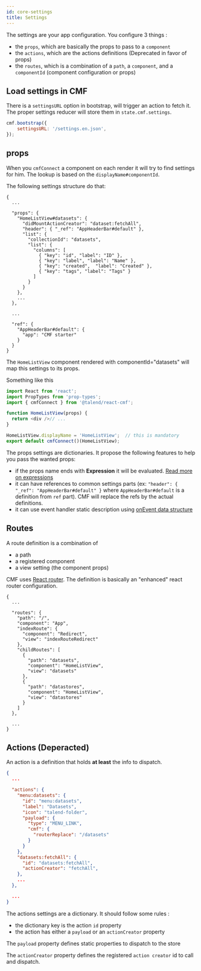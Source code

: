 ```yaml
---
id: core-settings
title: Settings
---
```


The settings are your app configuration. You configure 3 things :
* the `props`, which are basically the props to pass to a `component`
* the `actions`, which are the actions definitions (Deprecated in favor of props)
* the `routes`, which is a combination of a `path`, a `component`, and a `componentId` (component configuration or props)

## Load settings in CMF

There is a `settingsURL` option in bootstrap, will trigger an action to fetch it. The proper settings reducer will store them in `state.cmf.settings`.

```javascript
cmf.bootstrap({
    settingsURL: '/settings.en.json',
});
```

## props

When you `cmfConnect` a component on each render it will try to find settings for him. The lookup is based on the `displayName#componentId`.

The following settings structure do that:

```
{
  ...

  "props": {
    "HomeListView#datasets": {
      "didMountActionCreator": "dataset:fetchAll",
      "header": { "_ref": "AppHeaderBar#default" },
      "list": {
        "collectionId": "datasets",
        "list": {
          "columns": [
            { "key": "id", "label": "ID" },
            { "key": "label", "label": "Name" },
            { "key": "created",  "label": "Created" },
            { "key": "tags", "label": "Tags" }
          ]
        }
      }
    },
    ...
  },

  ...

  "ref": {
    "AppHeaderBar#default": {
      "app": "CMF starter"
    }
  }
}
```

The `HomeListView` component rendered with componentId="datasets" will map this settings to its props.

Something like this

```javascript
import React from 'react';
import PropTypes from 'prop-types';
import { cmfConnect } from '@talend/react-cmf';

function HomeListView(props) {
  return <div />// ...
}

HomeListView.displayName = 'HomeListView';  // this is mandatory
export default cmfConnect()(HomeListView);
```


The props settings are dictionaries. It propose the following features to help you pass the wanted props:

* if the props name ends with **Expression** it will be evaluated. [Read more on expressions](./core-expressions)
* it can have references to common settings parts (ex: `"header": { "_ref": "AppHeaderBar#default" }` where `AppHeaderBar#default` is a definition from `ref` part). CMF will replace the refs by the actual definitions.
* it can use event handler static description using [onEvent data structure](https://github.com/Talend/ui/tree/master/packages/cmf/src/onEvent.md)

## Routes

A route definition is a combination of
* a path
* a registered component
* a view setting (the component props)

CMF uses [React router](https://github.com/ReactTraining/react-router). The definition is basically an "enhanced" react router configuration.

```
{
  ...

  "routes": {
    "path": "/",
    "component": "App",
    "indexRoute": {
      "component": "Redirect",
      "view": "indexRouteRedirect"
    },
    "childRoutes": [
      {
        "path": "datasets",
        "component": "HomeListView",
        "view": "datasets"
      },
      {
        "path": "datastores",
        "component": "HomeListView",
        "view": "datastores"
      }
    ]
  },

  ...
}
```


## Actions (Deperacted)

An action is a definition that holds **at least** the info to dispatch.

```json
{
  ...

  "actions": {
    "menu:datasets": {
      "id": "menu:datasets",
      "label": "Datasets",
      "icon": "talend-folder",
      "payload": {
        "type": "MENU_LINK",
        "cmf": {
          "routerReplace": "/datasets"
        }
      }
    },
    "datasets:fetchAll": {
      "id": "datasets:fetchAll",
      "actionCreator": "fetchAll",
    },
    ...
  },

  ...
}
```

The actions settings are a dictionary. It should follow some rules :
* the dictionary key is the action `id` property
* the action has either a `payload` or an `actionCreator` property

The `payload` property defines static properties to dispatch to the store

The `actionCreator` property defines the registered `action creator` id to call and dispatch.

